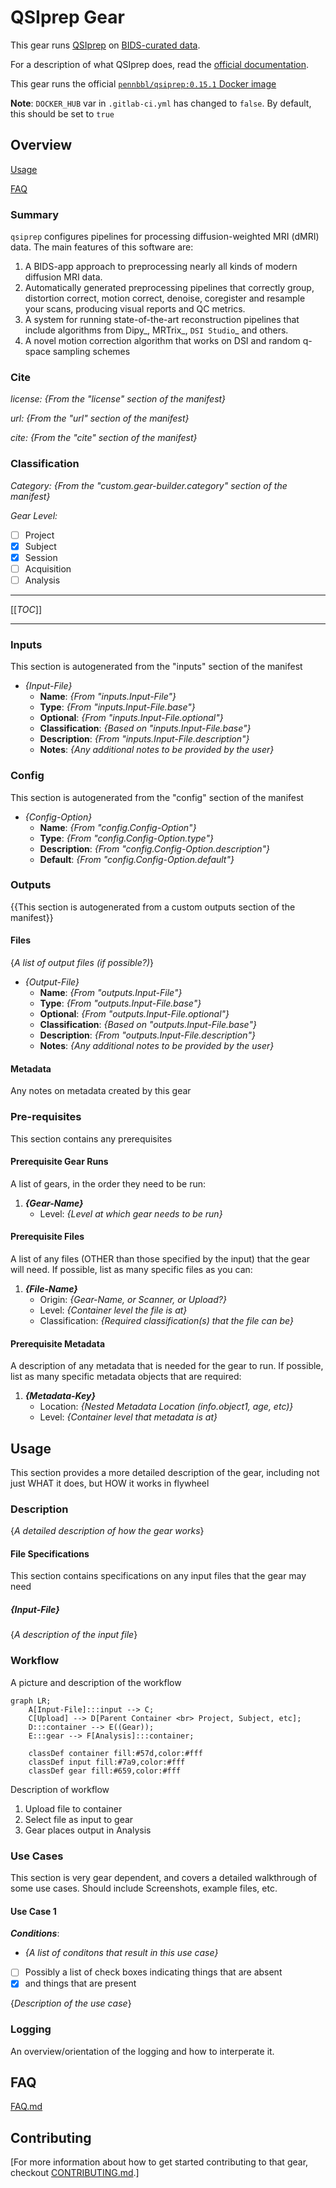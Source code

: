 # QSIprep Gear

This gear runs [QSIprep](https://qsiprep.readthedocs.io/) on
[BIDS-curated data](https://bids.neuroimaging.io/).

For a description of what QSIprep does, read the
[official documentation](https://qsiprep.readthedocs.io/).  

This gear runs the official
[`pennbbl/qsiprep:0.15.1` Docker image](https://hub.docker.com/r/pennbbl/qsiprep)

__Note__: `DOCKER_HUB` var in `.gitlab-ci.yml` has changed to `false`. By default, this
should be set to `true`

## Overview

[Usage](#Usage)

[FAQ](#FAQ)

### Summary

`qsiprep` configures pipelines for processing diffusion-weighted MRI (dMRI) data. The main
features of this software are:

  1. A BIDS-app approach to preprocessing nearly all kinds of modern diffusion MRI data.
  2. Automatically generated preprocessing pipelines that correctly group, distortion correct,
     motion correct, denoise, coregister and resample your scans, producing visual reports
     and QC metrics.
  3. A system for running state-of-the-art reconstruction pipelines that include algorithms
     from Dipy_, MRTrix_, `DSI Studio`_  and others.
  4. A novel motion correction algorithm that works on DSI and random q-space sampling schemes

### Cite

*license:* *{From the "license" section of the manifest}*

*url:* *{From the "url" section of the manifest}*

*cite:* *{From the "cite" section of the manifest}*

### Classification

*Category:* *{From the "custom.gear-builder.category" section of the manifest}*

*Gear Level:*

- [ ] Project
- [x] Subject
- [x] Session
- [ ] Acquisition
- [ ] Analysis

----

[[*TOC*]]

----

### Inputs

This section is autogenerated from the "inputs" section of the manifest

- *{Input-File}*
  - __Name__: *{From "inputs.Input-File"}*
  - __Type__: *{From "inputs.Input-File.base"}*
  - __Optional__: *{From "inputs.Input-File.optional"}*
  - __Classification__: *{Based on "inputs.Input-File.base"}*
  - __Description__: *{From "inputs.Input-File.description"}*
  - __Notes__: *{Any additional notes to be provided by the user}*

### Config

This section is autogenerated from the "config" section of the manifest

- *{Config-Option}*
  - __Name__: *{From "config.Config-Option"}*
  - __Type__: *{From "config.Config-Option.type"}*
  - __Description__: *{From "config.Config-Option.description"}*
  - __Default__: *{From "config.Config-Option.default"}*

### Outputs

{{This section is autogenerated from a custom outputs section of the manifest}}

#### Files

{*A list of output files (if possible?)*}

- *{Output-File}*
  - __Name__: *{From "outputs.Input-File"}*
  - __Type__: *{From "outputs.Input-File.base"}*
  - __Optional__: *{From "outputs.Input-File.optional"}*
  - __Classification__: *{Based on "outputs.Input-File.base"}*
  - __Description__: *{From "outputs.Input-File.description"}*
  - __Notes__: *{Any additional notes to be provided by the user}*

#### Metadata

Any notes on metadata created by this gear

### Pre-requisites

This section contains any prerequisites

#### Prerequisite Gear Runs

A list of gears, in the order they need to be run:

1. *__{Gear-Name}__*
    - Level: *{Level at which gear needs to be run}*

#### Prerequisite Files

A list of any files (OTHER than those specified by the input) that the gear will need.
If possible, list as many specific files as you can:

1. *__{File-Name}__*
    - Origin: *{Gear-Name, or Scanner, or Upload?}*
    - Level: *{Container level the file is at}*
    - Classification: *{Required classification(s) that the file can be}*

#### Prerequisite Metadata

A description of any metadata that is needed for the gear to run.
If possible, list as many specific metadata objects that are required:

1. *__{Metadata-Key}__*
    - Location: *{Nested Metadata Location (info.object1, age, etc)}*
    - Level: *{Container level that metadata is at}*

## Usage

This section provides a more detailed description of the gear, including not just WHAT
it does, but HOW it works in flywheel

### Description

{*A detailed description of how the gear works*}

#### File Specifications

This section contains specifications on any input files that the gear may need

##### {*Input-File*}

{*A description of the input file*}

### Workflow

A picture and description of the workflow

```mermaid
graph LR;
    A[Input-File]:::input --> C;
    C[Upload] --> D[Parent Container <br> Project, Subject, etc];
    D:::container --> E((Gear));
    E:::gear --> F[Analysis]:::container;
    
    classDef container fill:#57d,color:#fff
    classDef input fill:#7a9,color:#fff
    classDef gear fill:#659,color:#fff

```

Description of workflow

1. Upload file to container
1. Select file as input to gear
1. Gear places output in Analysis

### Use Cases

This section is very gear dependent, and covers a detailed walkthrough of some use cases.
Should include Screenshots, example files, etc.

#### Use Case 1

***Conditions***:

- *{A list of conditons that result in this use case}*
- [ ] Possibly a list of check boxes indicating things that are absent
- [x] and things that are present

{*Description of the use case*}

### Logging

An overview/orientation of the logging and how to interperate it.

## FAQ

[FAQ.md](FAQ.md)

## Contributing

[For more information about how to get started contributing to that gear,
checkout [CONTRIBUTING.md](CONTRIBUTING.md).]
